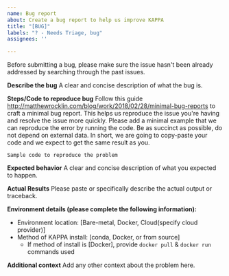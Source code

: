 ```yaml
---
name: Bug report
about: Create a bug report to help us improve KAPPA
title: "[BUG]"
labels: "? - Needs Triage, bug"
assignees: ''

---
```


Before submitting a bug, please make sure the issue hasn't been already
addressed by searching through the past issues.

**Describe the bug**
A clear and concise description of what the bug is.

**Steps/Code to reproduce bug**
Follow this guide http://matthewrocklin.com/blog/work/2018/02/28/minimal-bug-reports to craft a minimal bug report. 
This helps us reproduce the issue you're having and resolve the issue more quickly.
Please add a minimal example that we can reproduce the error by running the
code. Be as succinct as possible, do not depend on external data. In short, we
are going to copy-paste your code and we expect to get the same result as you.

```
Sample code to reproduce the problem
```

**Expected behavior**
A clear and concise description of what you expected to happen.

**Actual Results**
Please paste or specifically describe the actual output or traceback.

**Environment details (please complete the following information):**
 - Environment location: [Bare-metal, Docker, Cloud(specify cloud provider)]
 - Method of KAPPA install: [conda, Docker, or from source]
   - If method of install is [Docker], provide `docker pull` & `docker run` commands used
 
**Additional context**
Add any other context about the problem here.
